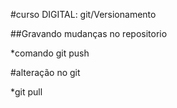 #curso DIGITAL: git/Versionamento

##Gravando mudanças no repositorio

*comando git push

#alteração no git

*git pull
